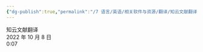 ```yaml
---
{"dg-publish":true,"permalink":"/7 语言/英语/相关软件与资源/翻译/知云文献翻译/","title":"知云文献翻译"}
---
```



知云文献翻译  
2022 年 10 月 8 日  
0:07
